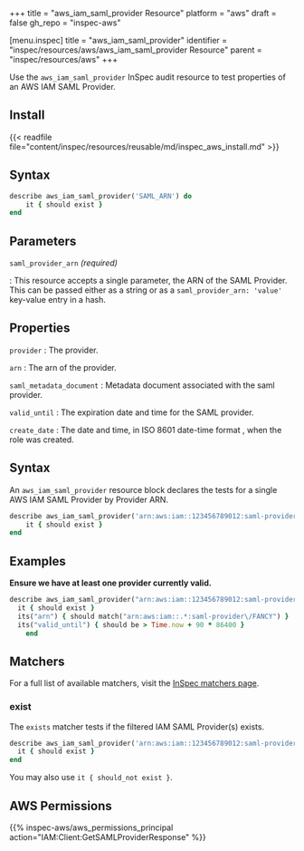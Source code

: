 +++
title = "aws_iam_saml_provider Resource"
platform = "aws"
draft = false
gh_repo = "inspec-aws"

[menu.inspec]
title = "aws_iam_saml_provider"
identifier = "inspec/resources/aws/aws_iam_saml_provider Resource"
parent = "inspec/resources/aws"
+++

Use the `aws_iam_saml_provider` InSpec audit resource to test properties of an AWS IAM SAML Provider.

## Install

{{< readfile file="content/inspec/resources/reusable/md/inspec_aws_install.md" >}}

## Syntax

```ruby
describe aws_iam_saml_provider('SAML_ARN') do
    it { should exist }
end
```

## Parameters

`saml_provider_arn` _(required)_

: This resource accepts a single parameter, the ARN of the SAML Provider.
  This can be passed either as a string or as a `saml_provider_arn: 'value'` key-value entry in a hash.

## Properties

`provider`
: The provider.

`arn`
: The arn of the provider.

`saml_metadata_document`
: Metadata document associated with the saml provider.

`valid_until`
: The expiration date and time for the SAML provider.

`create_date`
: The date and time, in ISO 8601 date-time format , when the role was created.

## Syntax

An `aws_iam_saml_provider` resource block declares the tests for a single AWS IAM SAML Provider by Provider ARN.

```ruby
describe aws_iam_saml_provider('arn:aws:iam::123456789012:saml-provider/FANCY') do
    it { should exist }
end
```

## Examples

**Ensure we have at least one provider currently valid.**

```ruby
describe aws_iam_saml_provider("arn:aws:iam::123456789012:saml-provider/FANCY") do
  it { should exist }
  its("arn") { should match("arn:aws:iam::.*:saml-provider\/FANCY") }
  its("valid_until") { should be > Time.now + 90 * 86400 }
    end
```

## Matchers

For a full list of available matchers, visit the [InSpec matchers page](https://www.inspec.io/docs/reference/matchers/).

### exist

The `exists` matcher tests if the filtered IAM SAML Provider(s) exists.

```ruby
describe aws_iam_saml_provider('arn:aws:iam::123456789012:saml-provider/FANCY') do
  it { should exist }
end
```
You may also use `it { should_not exist }`.

## AWS Permissions

{{% inspec-aws/aws_permissions_principal action="IAM:Client:GetSAMLProviderResponse" %}}
